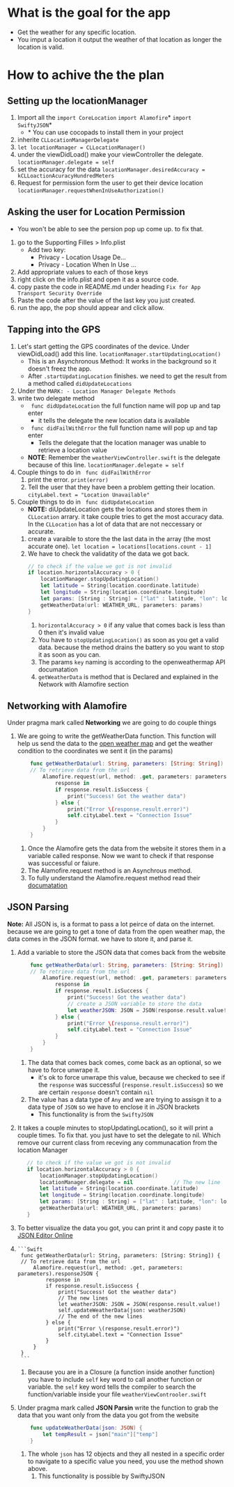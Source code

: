 # What is the goal for the app
* Get the weather for any specific location.
* You imput a location it output the weather of that location as longer the location is valid.

# How to achive the the plan

## Setting up the locationManager
1. Import all the 
    `import CoreLocation`
    `import Alamofire`*
    `import SwiftyJSON`*
    * \* You can use cocopads to install them in your project
1. inherite `CLLocationManagerDelegate`
1. `let locationManager = CLLocationManager()`
1. under the viewDidLoad() make your viewController the delegate. 
   `locationManager.delegate = self`
1. set the accuracy for the data 
    `locationManager.desiredAccuracy = kCLLoactionAcuracyHundredMeters`
1. Request for permission form the user to get their device location
    `locationManager.requestWhenInUseAuthorization()`

## Asking the user for Location Permission
* You won't be able to see the persion pop up come up. to fix that. 
1. go to the Supporting Filles > Info.plist
    * Add two key: 
        * Privacy - Location Usage De...
        * Privacy - Location When In Use ...
1. Add appropriate values to each of those keys 
1. right click on the info.plist and open it as a source code.
1. copy paste the code in README.md under heading `Fix for App Transport Security Override`
1. Paste the code after the value of the last key you just created. 
1. run the app, the pop should appear and click allow. 

## Tapping into the GPS
1. Let's start getting the GPS coordinates of the device. Under viewDidLoad() add this line.
    `locationManager.startUpdatingLocation()`
    * This is an Asynchronous Method: It works in the background so it doesn't freez the app.
    * After `.startUpdatingLocation` finishes. we need to get the result from a method called `didUpdateLocations`
1. Under the `MARK: - Location Manager Delegate Methods`
1. write two delegate method 
    * ` func didUpdateLocation` the full function name will pop up and tap enter
        * it tells the delegate the new location data is available 
    * ` func didFailWithError` the full function name will pop up and tap enter
        * Tells the delegate that the location manager was unable to retrieve a location value
    * **NOTE**: Remember the `weatherViewController.swift` is the delegate because of this line. `locationManager.delegate = self`
1. Couple things to do in ` func didFailWithError`
    1. print the error. `print(error)`
    1. Tell the user that they have been a problem getting their location. 
    `cityLabel.text = "Location Unavailable"`
1. Couple things to do in ` func didUpdateLocation`
    * **NOTE:** diUpdateLocation gets the locations and stores them in `CLLocation` arrary.         it take couple tries to get the most accuracy data. In the `CLLocation` has a lot          of data that are not neccessary or accurate. 
    1. create a varaible to store the the last data in the array (the most accurate one). 
     `let location = locations[locations.count - 1]`
    1. We have to check the validatity of the data we got back. 
        ```Swift
        // to check if the value we got is not invalid
        if location.horizontalAccuracy > 0 {
            locationManager.stopUpdatingLocation()
            let latitude = String(location.coordinate.latitude)
            let longitude = String(location.coordinate.longitude)
            let params: [String : String] = ["lat" : latitude, "lon": longitude, "appid" : APP_ID ]
            getWeatherData(url: WEATHER_URL, parameters: params)
        }
        ```
        1. `horizontalAccuracy > 0` if any value that comes back is less than 0 then it's              invalid value
        1. You have to `stopUpdatingLocation()` as soon as you get a valid data. because 
            the method drains the battery so you want to stop it as soon as you can.
        1. The params `key` naming is according to the openweathermap API documatation
        1. `getWeatherData` is method that is Declared and explained in the Network with               Alamofire section 

## Networking with Alamofire
Under pragma mark called **Networking** we are going to do couple things 
1. We are going to write the getWeatherData function. This function will help us send           the data to the [open weather map](https://openweathermap.org/) and get the                weather condition to the coordinates we sent it (in the params) 
    ```Swift
        func getWeatherData(url: String, parameters: [String: String]) {
        // To retrieve data from the url 
            Alamofire.request(url, method: .get, parameters: parameters).responseJSON {
                response in 
                if response.result.isSuccess {
                    print("Success! Got the weather data")
                } else {
                    print("Error \(response.result.error)")
                    self.cityLabel.text = "Connection Issue"
                }
            }
        }
    ```
    1. Once the Alamofire gets the data from the website it stores them in a variable             called response. Now we want to check if that response was successful or faiure.
    1. The Alamofire.request method is an Asynchrous method. 
    1. To fully understand the Alamofire.request method read their                        [documatation](https://cocoapods.org/pods/Alamofire)

## JSON Parsing 
**Note:** All JSON is, is a format to pass a lot peirce of data on the internet. because we are going to get a tone of data from the open weather map, the data comes in the JSON format. we have to store it, and parse it. 
1. Add a variable to store the JSON data that comes back from the website
    ```Swift
        func getWeatherData(url: String, parameters: [String: String]) {
        // To retrieve data from the url 
            Alamofire.request(url, method: .get, parameters: parameters).responseJSON {
                response in 
                if response.result.isSuccess {
                    print("Success! Got the weather data")
                    // create a JSON variable to store the data
                    let weatherJSON: JSON = JSON(response.result.value!)
                } else {
                    print("Error \(response.result.error)")
                    self.cityLabel.text = "Connection Issue"
                }
            }
        }
    ```
    1. The data that comes back comes, come back as an optional, so we have to force              unwrape it.
        * it's ok to force unwrape this value, because we checked to see if the `response`           was successful (`response.result.isSuccess`) so we are certain `response`                 doesn't contain `nil`  
    1. The value has a data type of `Any` and we are trying to assisgn it to a data type          of `JSON` so we have to enclose it in JSON brackets 
        * This functionality is from the `SwiftyJSON`
1. It takes a couple minutes to stopUpdatingLocation(), so it will print a couple times.     To fix that. you just have to set the delegate to nil. Which remove our current class     from receving any communacation from the location Manager

     ```Swift
        // to check if the value we got is not invalid
        if location.horizontalAccuracy > 0 {
            locationManager.stopUpdatingLocation()
            locationManager.delegate = nil             // The new line
            let latitude = String(location.coordinate.latitude)
            let longitude = String(location.coordinate.longitude)
            let params: [String : String] = ["lat" : latitude, "lon": longitude, "appid" : APP_ID ]
            getWeatherData(url: WEATHER_URL, parameters: params)
        }
      ```
1. To better visualize the data you got, you can print it and copy paste it to [JSON Editor Online](https://jsoneditoronline.org/) 
1.     ```Swift
        func getWeatherData(url: String, parameters: [String: String]) {
        // To retrieve data from the url 
            Alamofire.request(url, method: .get, parameters: parameters).responseJSON {
                response in 
                if response.result.isSuccess {
                    print("Success! Got the weather data")
                    // The new lines
                    let weatherJSON: JSON = JSON(response.result.value!)
                    self.updateWeatherData(json: weatherJSON)
                    // The end of the new lines
                } else {
                    print("Error \(response.result.error)")
                    self.cityLabel.text = "Connection Issue"
                }
            }
        }
        ```
    1. Because you are in a Closure (a function inside another function) you have to              include `self` key word to call another function or variable. the `self` key word         tells the compiler to search the function/variable inside your file                       `weatherViewControoler.swift`
1. Under pragma mark called **JSON Parsin** write the function to grab the data that you want only from the data you got from the website
    ```Swift
        func updateWeatherData(json: JSON) {
            let tempResult = json["main"]["temp"]
        }
    ```
    1. The whole `json` has 12 objects and they all nested in a specific order to navigate         to a specific value you need, you use the method shown above. 
        1. This functionality is possible by SwiftyJSON









